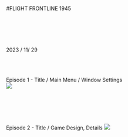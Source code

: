 #FLIGHT FRONTLINE 1945

</br></br></br></br>

2023 / 11/ 29 
</br></br></br></br>




Episode 1 - Title / Main Menu / Window Settings</br>
<img src="https://github.com/opeak123/C-Console-game/blob/main/Flight%20Front%20Line%201945.png?raw=true">



</br></br></br></br>



Episode 2 - Title / Game Design, Details
<img src ="https://github.com/opeak123/C-Console-game/blob/main/Main%20Menu%201945.png?raw=true">
